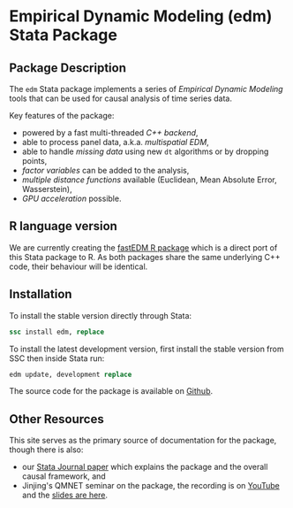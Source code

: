 # Empirical Dynamic Modeling (edm) Stata Package

## Package Description

The `edm` Stata package implements a series of  _Empirical Dynamic Modeling_ tools that can be used for causal analysis of time series data.

Key features of the package:

- powered by a fast multi-threaded _C++ backend_,
- able to process panel data, a.k.a. _multispatial EDM_,
- able to handle _missing data_ using new `dt` algorithms or by dropping points,
- _factor variables_ can be added to the analysis,
- _multiple distance functions_ available (Euclidean, Mean Absolute Error, Wasserstein),
- _GPU acceleration_ possible.
<!-- 
- so-called _coprediction_ is also available,
- forecasting methods will soon be added (WIP).
- training/testing splits can be made in a variety of ways including _cross-validation_,
-->

## R language version

We are currently creating the [fastEDM R package](https://edm-developers.github.io/fastEDM/) which is a direct port of this Stata package to R.
As both packages share the same underlying C++ code, their behaviour will be identical.

## Installation

To install the stable version directly through Stata:

``` stata
ssc install edm, replace
```

To install the latest development version, first install the stable version from SSC then inside Stata run:

``` stata
edm update, development replace
```

The source code for the package is available on [Github](https://github.com/EDM-Developers/EDM).

## Other Resources

This site serves as the primary source of documentation for the package, though there is also:

- our [Stata Journal paper](https://jinjingli.github.io/edm/edm-wp.pdf) which explains the package and the overall causal framework, and
- Jinjing's QMNET seminar on the package, the recording is on [YouTube](https://youtu.be/kZv85k1YUVE) and the [slides are here](pdfs/EDM-talk-QMNET.pdf).

